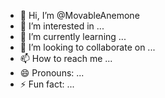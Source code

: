 - 👋 Hi, I’m @MovableAnemone
- 👀 I’m interested in ...
- 🌱 I’m currently learning ...
- 💞️ I’m looking to collaborate on ...
- 📫 How to reach me ...
- 😄 Pronouns: ...
- ⚡ Fun fact: ...

<!---
MovableAnemone/MovableAnemone is a ✨ special ✨ repository because its `README.md` (this file) appears on your GitHub profile.
You can click the Preview link to take a look at your changes.
--->
